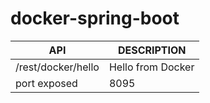 # docker-spring-boot
|API                |DESCRIPTION        |
|-------------------|-------------------|
|/rest/docker/hello | Hello from Docker |
|port exposed       | 8095              |
